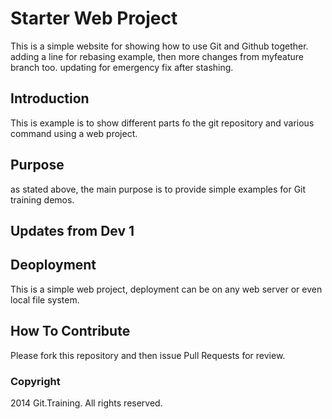 # Starter Web Project

This is a simple website for showing how to use Git and Github together. adding a line for rebasing example, then more changes from myfeature branch too.
updating for emergency fix after stashing.

## Introduction

This is example is to show different parts fo the git repository and various command using a web project.

## Purpose

as stated above, the main purpose is to provide simple examples for Git training demos.  

## Updates from Dev 1

## Deoployment

This is a simple web project, deployment can be on any web server or even local file system.

## How To Contribute

Please fork this repository and then issue Pull Requests for review.

### Copyright

2014 Git.Training.  All rights reserved.
